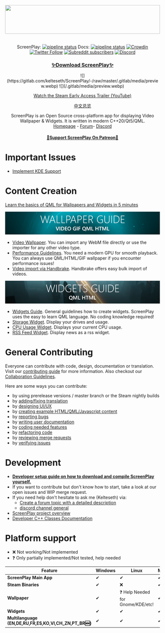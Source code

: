 <div>
<img width="100%" height="93" src=".gitlab/media/logo_gitlab_fullwidth.svg">
</div>
<div align="center">
<br>

ScreenPlay: [![pipeline status](https://gitlab.com/kelteseth/ScreenPlay/badges/master/pipeline.svg)](https://gitlab.com/kelteseth/ScreenPlay/-/commits/master) Docs: [![pipeline status](https://gitlab.com/kelteseth/ScreenPlayDeveloperDocs/badges/master/pipeline.svg)](https://gitlab.com/kelteseth/ScreenPlayDeveloperDocs/-/commits/master) [![Crowdin](https://badges.crowdin.net/screenplay/localized.svg)](https://crowdin.com/project/screenplay) <a href="https://twitter.com/kelteseth">![Twitter Follow](https://img.shields.io/twitter/follow/kelteseth?style=for-the-badge)</a> <a href="https://www.reddit.com/r/ScreenPlayApp/">![Subreddit subscribers](https://img.shields.io/reddit/subreddit-subscribers/screenplayapp?style=for-the-badge)</a>  <a href="https://discord.com/invite/4sY9d4f2DM">![Discord](https://img.shields.io/discord/516635043435773970?style=for-the-badge)</a>

<h3><a href="https://store.steampowered.com/app/672870/ScreenPlay/">✨Download ScreenPlay✨</a> </h3>

<!-- This works only on gitlab --> ![](https://gitlab.com/kelteseth/ScreenPlay/-/raw/master/.gitlab/media/preview.webp) ![](/.gitlab/media/preview.webp) <!-- This works only on github -->

<a href="https://www.youtube.com/watch?v=q-J2fTWDxw8"><p>Watch the Steam Early Access Trailer (YouTube)</p></a> 

[中文总览](README_zh_CN.md)

ScreenPlay is an Open Source cross-platform app for displaying Video Wallpaper & Widgets. It is written in modern C++20/Qt5/QML. <br>  <a href="https://screen-play.app/">Homepage</a> - <a href="https://forum.screen-play.app/">Forum</a>- <a href="https://discord.com/invite/4sY9d4f2DM">Discord</a> 

<h4><a href="https://www.patreon.com/ScreenPlayApp">🚀Support ScreenPlay On Patreon🚀</a> </h4>
</div>

# Important Issues
* [Implement KDE Support](https://gitlab.com/kelteseth/ScreenPlay/-/issues/111)

# Content Creation
[Learn the basics of QML for Wallpapers and Widgets in 5 minutes](https://screen-play.app/blog/guide_learn_the_basics_of_qml/)
<div>
<a href="https://kelteseth.gitlab.io/ScreenPlayDocs/wallpaper/wallpaper/"><img src=".gitlab/media/wallpaper_guide.png"></a>
</div>

* [Video Wallpaper](https://kelteseth.gitlab.io/ScreenPlayDocs/wallpaper/video_wallpaper/). You can import any WebM file directly or use the importer for any other video type.
* [Performance Guidelines](https://kelteseth.gitlab.io/ScreenPlayDocs/wallpaper/wallpaper/). You need a modern GPU for smooth playback. You can always use QML/HTML/GIF wallpaper if you encounter performance issues!
* [Video import via Handbrake](https://forum.screen-play.app/topic/43/fast-bulk-video-conversion-with-handbrake). Handbrake offers easy bulk import of videos.

<div>
<a href="https://kelteseth.gitlab.io/ScreenPlayDocs/widgets/widgets/"><img src=".gitlab/media/widgets_guide.png"></a>
</div>


* [Widgets Guide](https://kelteseth.gitlab.io/ScreenPlayDocs/widgets/widgets/). General guidelines how to create widgets. ScreenPlay uses the easy to learn QML language. No coding knowledge required!
* [Storage Widget](https://kelteseth.gitlab.io/ScreenPlayDocs/widgets/example_Storage/). Display your drives and usage.
* [CPU Usage Widget](https://kelteseth.gitlab.io/ScreenPlayDocs/widgets/example_CPU/). Displays your current CPU usage.
* [RSS Feed Widget](https://kelteseth.gitlab.io/ScreenPlayDocs/widgets/example_RSS/). Display news as a rss widget.


# General Contributing

Everyone can contribute with code, design, documentation or translation. Visit our [contributing guide](https://kelteseth.gitlab.io/ScreenPlayDocs/contribute/contribute) for more information. Also checkout our [Collaboration Guidelines](Docs/CodeOfConduct.md).

Here are some ways you can contribute:
* by using prerelease versions / master branch or the Steam nightly builds
* by [adding/fixing translation](https://kelteseth.gitlab.io/ScreenPlayDocs/contribute/translations/)
* by [designing UI/UX](https://kelteseth.gitlab.io/ScreenPlayDocs/contribute/contribute/#design)
* by [creating example HTML/QML/Javascript content](https://kelteseth.gitlab.io/ScreenPlayDocs/)
* by [reporting bugs](https://gitlab.com/kelteseth/ScreenPlay/-/issues)
* by [writing user documentation](https://gitlab.com/kelteseth/ScreenPlayDocs)
* by [coding needed features](https://gitlab.com/kelteseth/ScreenPlay/-/issues?label_name%5B%5D=Feature)
* by [refactoring code](https://gitlab.com/kelteseth/ScreenPlay/-/issues?label_name%5B%5D=Code+Quality)
* by [reviewing merge requests](https://gitlab.com/kelteseth/ScreenPlay/-/merge_requests)
* by [verifying issues](https://gitlab.com/kelteseth/ScreenPlay/-/issues?label_name%5B%5D=Unverified)

# Development
* [**Developer setup guide on how to download and compile ScreenPlay yourself.**](Docs/DeveloperSetup.md)
 * If you want to contribute but don't know how to start, take a look at our open issues and WIP merge request.
 * If you need help don't hesitate to ask me (Kelteseth) via:
     * [Create a forum topic with a detailed description](https://forum.screen-play.app/category/2/general-discussion)
     * [discord channel general](https://discord.gg/3RygPHZ)
 * [ScreenPlay project overview](Docs/ProjectOverview.md)
 * [Developer C++ Classes Documentation](https://kelteseth.gitlab.io/ScreenPlayDeveloperDocs/)

# Platform support

* ❌ Not working/Not implemented
* ❓ Only partially implemented/Not tested, help needed

<div align="center">

| Feature                	    | Windows 	    | Linux 	        | MacOS 	|
|------------------------	    |---------	    |-------	        |-------	|
| __ScreenPlay Main App__       | ✔       	    | ✔     	        | ✔     	|
| __Steam Binaries__            | ✔       	    | ❌     	        | ✔    	|
| __Wallpaper__                 | ✔       	    | ❓ Help Needed for Gnome/KDE/etc!               | ✔    |
| __Widgets__                   | ✔       	    | ✔   	| ✔    	|
| __Multilanguage (EN,DE,RU,FR,ES,KO,VI,CH_ZN,PT_BR🆕)__              | ✔            	| ✔     	        |  ✔     	|

</div>


</div>

